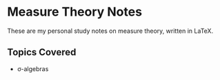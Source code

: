 # Measure Theory Notes

These are my personal study notes on measure theory, written in LaTeX.

## Topics Covered

- σ-algebras
